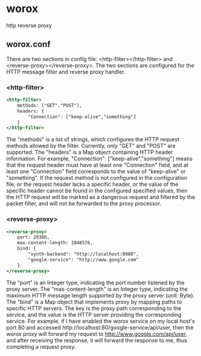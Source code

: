 # worox
http reverse proxy
## worox.conf
There are two sections in config file: \<http-filter\>\</http-filter\> and \<reverse-proxy\>\</reverse-proxy\>. The two sections are configured for the HTTP message filter and reverse proxy handler.
### \<http-filter\>
```xml
<http-filter>
    methods: ["GET","POST"],
    headers: {
        "Connection": ["keep-alive","something"]
    }
</http-filter>
```
The "methods" is a list of strings, which configures the HTTP request methods allowed by the filter. Currently, only "GET" and "POST" are supported. The "headers" is a Map object containing HTTP header information. For example, "Connection": ["keep-alive","something"] means that the request header must have at least one "Connection" field, and at least one "Connection" field corresponds to the value of "keep-alive" or "something". If the request method is not configured in the configuration file, or the request header lacks a specific header, or the value of the specific header cannot be found in the configured specified values, then the HTTP request will be marked as a dangerous request and filtered by the packet filter, and will not be forwarded to the proxy processor.
### \<reverse-proxy\>
```xml
<reverse-proxy>
    port: 20386,
    max-content-length: 1048576,
    bind: {
        "xynth-backend": "http://localhost:8080",
        "google-service": "http://www.google.com"
    }
</reverse-proxy>
```
The "port" is an Integer type, indicating the port number listened by the proxy server. The "max-content-length" is an Integer type, indicating the maximum HTTP message length supported by the proxy server (unit: Byte). The "bind" is a Map object that implements proxy by mapping paths to specific HTTP servers. The key is the proxy path corresponding to the service, and the value is the HTTP server providing the corresponding service. For example, if I have enabled the worox service on my local host's port 80 and accessed http://localhost:80/google-service/api/user, then the worox proxy will forward my request to http://www.google.com/api/user, and after receiving the response, it will forward the response to me, thus completing a request proxy.
